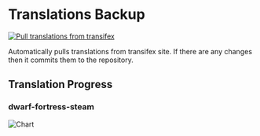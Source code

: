 # Translations Backup

[![Pull translations from transifex](https://github.com/dfint/translations-backup/actions/workflows/pull-translations.yml/badge.svg)](https://github.com/dfint/translations-backup/actions/workflows/pull-translations.yml)

Automatically pulls translations from transifex site. If there are any changes then it commits them to the repository.

## Translation Progress

### dwarf-fortress-steam

![Chart](https://quickchart.io/chart/render/sf-d082b9c4-7c5f-4a69-b1f6-2c2b7a9405d9)
<!--
### dwarf-fortress

![Chart](https://quickchart.io/chart/render/sf-d8d05183-e137-4ad5-ab3b-0254afa7314e)
-->